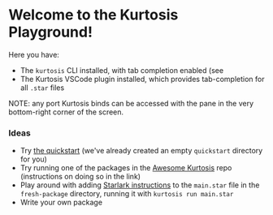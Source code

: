 Welcome to the Kurtosis Playground!
===================================

Here you have:

- The `kurtosis` CLI installed, with tab completion enabled (see 
- The Kurtosis VSCode plugin installed, which provides tab-completion for all `.star` files

NOTE: any port Kurtosis binds can be accessed with the pane in the very bottom-right corner of the screen.

### Ideas

- Try [the quickstart](https://docs.kurtosis.com/quickstart) (we've already created an empty `quickstart` directory for you)
- Try running one of the packages in the [Awesome Kurtosis](https://github.com/kurtosis-tech/awesome-kurtosis) repo (instructions on doing so in the link)
- Play around with adding [Starlark instructions](https://docs.kurtosis.com/starlark-reference) to the `main.star` file in the `fresh-package` directory, running it with `kurtosis run main.star`
- Write your own package
